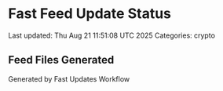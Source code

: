 # Fast Feed Update Status
Last updated: Thu Aug 21 11:51:08 UTC 2025
Categories: crypto

## Feed Files Generated

Generated by Fast Updates Workflow
